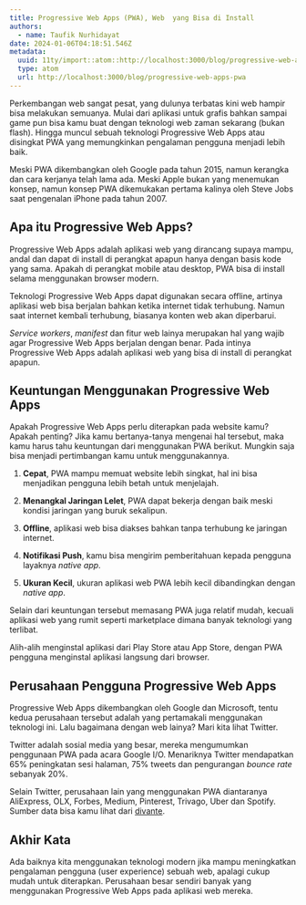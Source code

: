 ```yaml
---
title: Progressive Web Apps (PWA), Web  yang Bisa di Install
authors:
  - name: Taufik Nurhidayat
date: 2024-01-06T04:18:51.546Z
metadata:
  uuid: 11ty/import::atom::http://localhost:3000/blog/progressive-web-apps-pwa
  type: atom
  url: http://localhost:3000/blog/progressive-web-apps-pwa
---
```

Perkembangan web sangat pesat, yang dulunya terbatas kini web hampir bisa melakukan semuanya. Mulai dari aplikasi untuk grafis bahkan sampai game pun bisa kamu buat dengan teknologi web zaman sekarang (bukan flash). Hingga muncul sebuah teknologi Progressive Web Apps atau disingkat PWA yang memungkinkan pengalaman pengguna menjadi lebih baik.

Meski PWA dikembangkan oleh Google pada tahun 2015, namun kerangka dan cara kerjanya telah lama ada. Meski Apple bukan yang menemukan konsep, namun konsep PWA dikemukakan pertama kalinya oleh Steve Jobs saat pengenalan iPhone pada tahun 2007.

## Apa itu Progressive Web Apps?

Progressive Web Apps adalah aplikasi web yang dirancang supaya mampu, andal dan dapat di install di perangkat apapun hanya dengan basis kode yang sama. Apakah di perangkat mobile atau desktop, PWA bisa di install selama menggunakan browser modern.

Teknologi Progressive Web Apps dapat digunakan secara offline, artinya aplikasi web bisa berjalan bahkan ketika internet tidak terhubung. Namun saat internet kembali terhubung, biasanya konten web akan diperbarui.

_Service workers_, _manifest_ dan fitur web lainya merupakan hal yang wajib agar Progressive Web Apps berjalan dengan benar. Pada intinya Progressive Web Apps adalah aplikasi web yang bisa di install di perangkat apapun.

## Keuntungan Menggunakan Progressive Web Apps

Apakah Progressive Web Apps perlu diterapkan pada website kamu? Apakah penting? Jika kamu bertanya-tanya mengenai hal tersebut, maka kamu harus tahu keuntungan dari menggunakan PWA berikut. Mungkin saja bisa menjadi pertimbangan kamu untuk menggunakannya.

1.  **Cepat**, PWA mampu memuat website lebih singkat, hal ini bisa menjadikan pengguna lebih betah untuk menjelajah.
    
2.  **Menangkal Jaringan Lelet**, PWA dapat bekerja dengan baik meski kondisi jaringan yang buruk sekalipun.
    
3.  **Offline**, aplikasi web bisa diakses bahkan tanpa terhubung ke jaringan internet.
    
4.  **Notifikasi Push**, kamu bisa mengirim pemberitahuan kepada pengguna layaknya _native app_.
    
5.  **Ukuran Kecil**, ukuran aplikasi web PWA lebih kecil dibandingkan dengan _native app_.
    

Selain dari keuntungan tersebut memasang PWA juga relatif mudah, kecuali aplikasi web yang rumit seperti marketplace dimana banyak teknologi yang terlibat.

Alih-alih menginstal aplikasi dari Play Store atau App Store, dengan PWA pengguna menginstal aplikasi langsung dari browser.

## Perusahaan Pengguna Progressive Web Apps

Progressive Web Apps dikembangkan oleh Google dan Microsoft, tentu kedua perusahaan tersebut adalah yang pertamakali menggunakan teknologi ini. Lalu bagaimana dengan web lainya? Mari kita lihat Twitter.

Twitter adalah sosial media yang besar, mereka mengumumkan penggunaan PWA pada acara Google I/O. Menariknya Twitter mendapatkan 65% peningkatan sesi halaman, 75% tweets dan pengurangan _bounce rate_ sebanyak 20%.

Selain Twitter, perusahaan lain yang menggunakan PWA diantaranya AliExpress, OLX, Forbes, Medium, Pinterest, Trivago, Uber dan Spotify. Sumber data bisa kamu lihat dari [divante](https://www.divante.com/blog/companies-that-use-pwa?).

## Akhir Kata

Ada baiknya kita menggunakan teknologi modern jika mampu meningkatkan pengalaman pengguna (user experience) sebuah web, apalagi cukup mudah untuk diterapkan. Perusahaan besar sendiri banyak yang menggunakan Progressive Web Apps pada aplikasi web mereka.